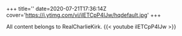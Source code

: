 +++
title=''
date=2020-07-21T17:36:14Z
cover='https://i.ytimg.com/vi/ilETCpP4IJw/hqdefault.jpg'
+++

All content belongs to RealCharlieKirk.
{{< youtube ilETCpP4IJw >}}
